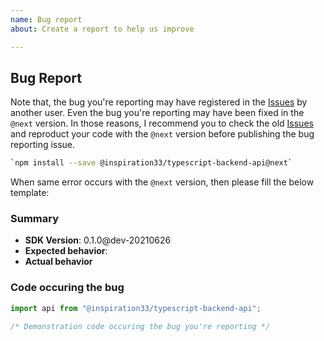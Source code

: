 ```yaml
---
name: Bug report
about: Create a report to help us improve

---
```


## Bug Report
Note that, the bug you're reporting may have registered in the [Issues](https://github.com/inspiration33/typescript-backend/search?type=Issues) by another user. Even the bug you're reporting may have been fixed in the `@next` version. In those reasons, I recommend you to check the old [Issues](https://github.com/inspiration33/typescript-backend/search?type=Issues) and reproduct your code with the `@next` version before publishing the bug reporting issue.

```bash
`npm install --save @inspiration33/typescript-backend-api@next`
```

When same error occurs with the `@next` version, then please fill the below template:

### Summary
  - **SDK Version**: 0.1.0@dev-20210626
  - **Expected behavior**: 
  - **Actual behavior**

### Code occuring the bug
```typescript
import api from "@inspiration33/typescript-backend-api";

/* Demonstration code occuring the bug you're reporting */
```